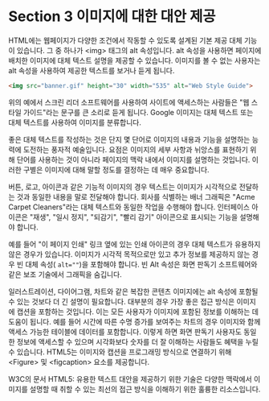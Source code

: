 # Section 3 이미지에 대한 대안 제공

HTML에는 웹페이지가 다양한 조건에서 작동할 수 있도록 설계된 기본 제공 대체 기능이 있습니다. 그 중 하나가 \<img\> 태그의 alt 속성입니다. alt 속성을 사용하면 페이지에 배치한 이미지에 대체 텍스트 설명을 제공할 수 있습니다. 이미지를 볼 수 없는 사용자는 alt 속성을 사용하여 제공한 텍스트를 보거나 듣게 됩니다.

```HTML
<img src="banner.gif" height="30" width="535" alt="Web Style Guide">
```

위의 예에서 스크린 리더 소프트웨어를 사용하여 사이트에 액세스하는 사람들은 "웹 스타일 가이드"라는 문구를 큰 소리로 듣게 됩니다. Google 이미지는 대체 텍스트 또는 대체 텍스트를 사용하여 이미지를 분류합니다.

좋은 대체 텍스트를 작성하는 것은 단지 몇 단어로 이미지의 내용과 기능을 설명하는 능력에 도전하는 풍자적 예술입니다. 요점은 이미지의 세부 사항과 뉘앙스를 표현하기 위해 단어를 사용하는 것이 아니라 페이지의 맥락 내에서 이미지를 설명하는 것입니다. 이러한 구별은 이미지에 대해 말할 정도를 결정하는 데 매우 중요합니다.

버튼, 로고, 아이콘과 같은 기능적 이미지의 경우 텍스트는 이미지가 시각적으로 전달하는 것과 동일한 내용을 말로 전달해야 합니다. 회사를 식별하는 배너 그래픽은 "Acme Carpet Cleaners"라는 대체 텍스트와 동일한 작업을 수행해야 합니다. 인터페이스 아이콘은 "재생", "일시 정지", "되감기", "빨리 감기" 아이콘으로 표시되는 기능을 설명해야 합니다.

예를 들어 "이 페이지 인쇄" 링크 옆에 있는 인쇄 아이콘의 경우 대체 텍스트가 유용하지 않은 경우가 있습니다. 이미지가 시각적 목적으로만 있고 추가 정보를 제공하지 않는 경우 빈 대체 속성( `alt=""`)을 포함해야 합니다. 빈 Alt 속성은 화면 판독기 소프트웨어와 같은 보조 기술에서 그래픽을 숨깁니다.

일러스트레이션, 다이어그램, 차트와 같은 복잡한 콘텐츠 이미지에는 alt 속성에 포함될 수 있는 것보다 더 긴 설명이 필요합니다. 대부분의 경우 가장 좋은 접근 방식은 이미지에 캡션을 포함하는 것입니다. 이는 모든 사용자가 이미지에 포함된 정보를 이해하는 데 도움이 됩니다. 예를 들어 시간에 따른 수명 증가를 보여주는 차트의 경우 이미지와 함께 액세스 가능한 테이블에 데이터를 포함합니다. 이렇게 하면 화면 판독기 사용자도 동일한 정보에 액세스할 수 있으며 시각화보다 숫자를 더 잘 이해하는 사람들도 혜택을 누릴 수 있습니다. HTML5는 이미지와 캡션을 프로그래밍 방식으로 연결하기 위해 \<Figure\> 및 \<figcaption\> 요소를 제공합니다.

W3C의 문서 HTML5: 유용한 텍스트 대안을 제공하기 위한 기술은 다양한 맥락에서 이미지를 설명할 때 취할 수 있는 최선의 접근 방식을 이해하기 위한 훌륭한 리소스입니다.
